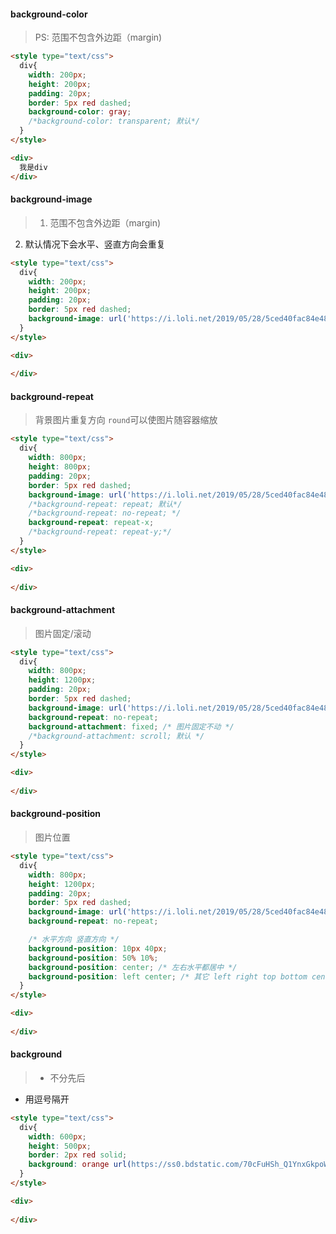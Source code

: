 #### background-color
> PS: 范围不包含外边距（margin)

```html
<style type="text/css">
  div{
    width: 200px;
    height: 200px;
    padding: 20px;
    border: 5px red dashed;
    background-color: gray;
    /*background-color: transparent; 默认*/
  }
</style>

<div>
  我是div
</div>
```

#### background-image
> 1. 范围不包含外边距（margin)
2. 默认情况下会水平、竖直方向会重复

```html
<style type="text/css">
  div{
    width: 200px;
    height: 200px;
    padding: 20px;
    border: 5px red dashed;
    background-image: url('https://i.loli.net/2019/05/28/5ced40fac84e484072.jpg');
  }
</style>

<div>
  
</div>
```

#### background-repeat
> 背景图片重复方向
> `round`可以使图片随容器缩放

```html
<style type="text/css">
  div{
    width: 800px;
    height: 800px;
    padding: 20px;
    border: 5px red dashed;
    background-image: url('https://i.loli.net/2019/05/28/5ced40fac84e484072.jpg');
    /*background-repeat: repeat; 默认*/
    /*background-repeat: no-repeat; */
    background-repeat: repeat-x;
    /*background-repeat: repeat-y;*/
  }
</style>

<div>
  
</div>
```

#### background-attachment
> 图片固定/滚动

```html
<style type="text/css">
  div{
    width: 800px;
    height: 1200px;
    padding: 20px;
    border: 5px red dashed;
    background-image: url('https://i.loli.net/2019/05/28/5ced40fac84e484072.jpg');
    background-repeat: no-repeat;
    background-attachment: fixed; /* 图片固定不动 */
    /*background-attachment: scroll; 默认 */
  }
</style>

<div>
  
</div>
```

#### background-position
> 图片位置

```html
<style type="text/css">
  div{
    width: 800px;
    height: 1200px;
    padding: 20px;
    border: 5px red dashed;
    background-image: url('https://i.loli.net/2019/05/28/5ced40fac84e484072.jpg');
    background-repeat: no-repeat;

    /* 水平方向 竖直方向 */
    background-position: 10px 40px;
    background-position: 50% 10%;
    background-position: center; /* 左右水平都居中 */
    background-position: left center; /* 其它 left right top bottom center */
  }
</style>

<div>
  
</div>
```

#### background
> * 不分先后
* 用逗号隔开

```html
<style type="text/css">
  div{
    width: 600px;
    height: 500px;
    border: 2px red solid;
    background: orange url(https://ss0.bdstatic.com/70cFuHSh_Q1YnxGkpoWK1HF6hhy/it/u=2162047290,2694189872&fm=26&gp=0.jpg) no-repeat 0% 50%fixed;
  }
</style>

<div>
  
</div>
```






